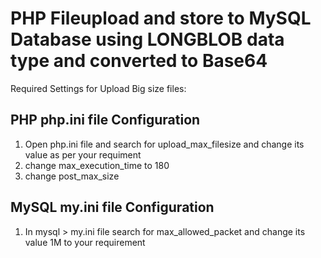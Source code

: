 PHP Fileupload and store to MySQL Database using LONGBLOB data type and converted to Base64
===========================================================================================

Required Settings for Upload Big size files:

PHP php.ini file Configuration
------------------------------

1. Open php.ini file and search for upload_max_filesize and change its value as per your requiment
2. change max_execution_time to 180
3. change post_max_size 


MySQL my.ini file Configuration
-------------------------------
1. In mysql > my.ini file search for max_allowed_packet and change its value 1M to your requirement
